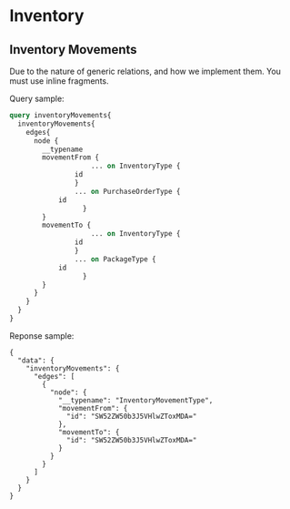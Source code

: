 # Inventory

## Inventory Movements

Due to the nature of generic relations, and how we implement them. You must use inline fragments.  

Query sample:

```graphql
query inventoryMovements{
  inventoryMovements{
    edges{
      node {
        __typename
        movementFrom {
					... on InventoryType {
      			id
			    }
			    ... on PurchaseOrderType {
            id
				  }
        }
        movementTo {
					... on InventoryType {
      			id
			    }
			    ... on PackageType {
            id
				  }
        }
      }
    }
  }
}
```

Reponse sample:

```
{
  "data": {
    "inventoryMovements": {
      "edges": [
        {
          "node": {
            "__typename": "InventoryMovementType",
            "movementFrom": {
              "id": "SW52ZW50b3J5VHlwZToxMDA="
            },
            "movementTo": {
              "id": "SW52ZW50b3J5VHlwZToxMDA="
            }
          }
        }
      ]
    }
  }
}
```


